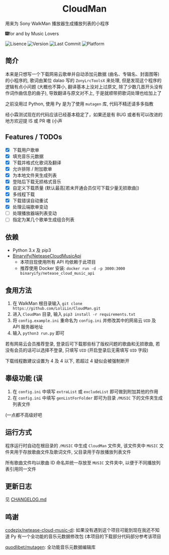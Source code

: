 <h1 align="center">CloudMan</h1>
用来为 Sony WalkMan 播放器生成播放列表的小程序

🎆for and by Music Lovers

![Lisence](https://img.shields.io/badge/license-MIT-blue.svg) ![Version](https://img.shields.io/badge/Version-v0.5.2-yellow.svg) ![Last Commit](https://img.shields.io/github/last-commit/LoliLin/CloudMan.svg) ![Platform](https://img.shields.io/badge/platform-windows%20%7C%20macos%20%7C%20linux-lightgrey.svg)

## 简介

本来是只想写一个下载网易云歌单并自动添加元数据 (曲名、专辑名、封面图等) 的小程序的, 歌词由某位 dalao 写的 `ZonyLrcToolsX` 来处理, 但是发现这个程序的逻辑有点小问题 (大概也不算小, 翻译基本上没对上过原文, 除了少数几首开头没有作词作曲信息的曲子), 导致翻译与原文对不上, 于是就顺带把歌词处理也给加上了

之前没用过 Python, 使用 Py 是为了使用 `mutagen` 库, 代码不精还请多多指教

经小霖测试现在的代码应该已经基本稳定了，如果还是有 BUG 或者有可以改进的地方欢迎提 IS 或 PR 嗷 (小声

## Features / TODOs
- [x] 下载用户歌单
- [x] 填充音乐元数据
- [x] 下载并格式化歌词及翻译
- [x] 允许排除 / 附加歌单
- [x] 为本地文件夹生成列表
- [x] 登陆后下载无损格式音乐
- [x] 自定义下载质量 (默认最高[若未开通会员仅可下载少量无损歌曲])
- [x] 多线程下载
- [x] 下载错误自动重试
- [x] 处理云端歌单变动
- [ ] 处理播放器端列表变动
- [ ] 指定为某几个歌单生成组合列表

## 依赖

- Python 3.x 及 pip3
- [Binaryify/NeteaseCloudMusicApi](https://github.com/Binaryify/NeteaseCloudMusicApi)
  - 本项目现使用所有 API 均依赖于此项目
  - 推荐使用 Docker 安装: `docker run -d -p 3000:3000 binaryify/netease_cloud_music_api`

## 食用方法

1. 在 WalkMan 根目录输入 `git clone https://github.com/LoliLin/CloudMan.git`
2. 进入 `CloudMan` 目录, 输入 `pip3 install -r requirements.txt`
3. 将 `config.example.ini` 重命名为 `config.ini` 并修改其中的网易云 `UID` 及 API 服务器地址
4. 输入 `python3 run.py` 即可

若有网易云会员推荐登录, 登录后可下载那些标了版权问题的歌曲和无损歌曲, 若没有会员的话可以选择不登录, 只填写 `UID` (开启登录后无需填写 `UID` 字段)

下载线程数建议设置为 4 及 4 以下, 若超过 4 疑似会被强制断开

## 睾级功能 (误

1. 在 `config.ini` 中填写 `extraList` 或 `excludeList` 即可做到附加其他的作用
2. 在 `config.ini` 中填写 `genListForFolder` 即可为目录 `/MUSIC` 下的文件夹生成列表文件

(一点都不高级好吧

## 运行方式

程序运行时自动在根目录的 `/MUSIC` 中生成 `CloudMan` 文件夹, 该文件夹中 `MUSIC` 文件夹用于存放歌曲文件及歌词文件, 父目录用于存放播放列表文件

所有歌曲文件均以歌曲 ID 命名并统一存放至 `MUSIC` 文件夹中, 以便于不同播放列表引用同一文件

## 更新日志

见 [CHANGELOG.md](https://github.com/LoliLin/CloudMan/blob/master/CHANGELOG.md)

## 鸣谢

[codezjx/netease-cloud-music-dl](https://github.com/codezjx/netease-cloud-music-dl): 如果没有遇到这个项目可能到现在我还不知道 Py 有一个全功能的音乐元数据修改包 (本项目的下载部分代码部分参考该项目

[quodlibet/mutagen](https://github.com/quodlibet/mutagen): 全功能音乐元数据编辑库